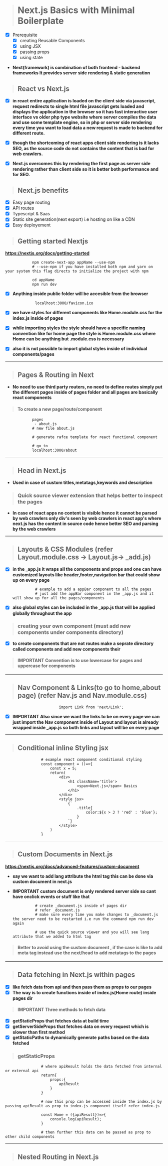 > # Next.js Basics with Minimal Boilerplate

- [x] Prerequisite
    - [x] creating Reusable Components
    - [x] using JSX
    - [x] passing props
    - [x] using state

- **Next(framework) is combination of both frontend - backend frameworks It provides server side rendering & static generation** 

> ## React vs Next.js

- [x]  **in react entire application is loaded on the client side via javascript, request redirects to single html file javascript gets loaded and displays the application in the browser so it has fast interactive user interface vs older php type website where server compiles the data and use some template engine, so in php or server side rendering every time you want to load data a new request is made to backend for different route.**

- [x] **though the shortcoming of react apps client side rendering is it lacks SEO, as the source code do not contains the content that is bad for web crawlers.**

- [x] **Next.js overcomes this by rendering the first page as server side rendering rather than client side so it is better both performance and for SEO.**

> ## Next.js benefits
- [x] Easy page routing
- [x] API routes
- [x] Typescript & Saas
- [x] Static site generation(next export) i.e hosting on like a CDN
- [x] Easy deployement

> ## Getting started Nextjs

**https://nextjs.org/docs/getting-started**

                npm create-next-app appName --use-npm
                # --use-npm if you have installed both npm and yarn on your system this flag directs to initialize the project with npm
                
                cd appName
                npm run dev

- [x] **Anything inside public folder will be accesible from the browser**

                localhost:3000/favicon.ico

- [x] **we have styles for different components like Home.module.css for the index.js inside of pages**

- [x] **while importing styles the style should have a specific naming convention like for home page the style is Home.module.css where Home can be anything but .module.css is necessary**

- [x] **also it is not possible to import global styles inside of individual components/pages**

***

> ## Pages & Routing in Next

- **No need to use third party routers, no need to define routes simply put the different pages inside of pages folder and all pages are basically react components**

> #### To create a new page/route/component

                pages
                 - about.js
                # new file about.js

                # generate rafce template for react functional component

                # go to
                localhost:3000/about

***

> ## Head in Next.js

- **Used in case of custom titles,metatags,keywords and description**

> ### **Quick source viewer extension that helps better to inspect the pages**

- **In case of react apps no content is visible hence it cannot be parsed by web crawlers only div's seen by web crawlers in react app's where next.js has the content in source code hence better SEO and parsing by the web crawlers**

***

> ## Layouts & CSS Modules (refer Layout.module.css -> Layout.js-> _add.js)

- [x] **in the _app.js it wraps all the components and props and one can have customized layouts like header,footer,navigation bar that could show up on every page**

                # example to add a appBar component to all the pages
                # just add the appBar component in the _app.js and it will show up for all the pages/components

- [x] **also global styles can be included in the _app.js that will be applied globally throughout the app**


> ### creating your own component (must add new components under components directory)

- [x] **to create components that are not routes make a seprate directory called components and add new components their**

> #### IMPORTANT Convention is to use lowercase for pages and uppercase for components

***

> ## Nav Component & Links(to go to home,about page) (refer Nav.js and Nav.module.css)

                            import Link from 'next/Link';

- [x] **IMPORTANT Also since we want the links to be on every page we can just import the Nav component inside of Layout and layout is already wrapped inside _app.js so both links and layout will be on every page**

***

> ## Conditional inline Styling jsx
                    
                    # example react component conditional styling
                    const component = ()=>{
                        const x = 5;
                        return(
                            <div>
                                <h1 className='title'>
                                    <span>Next.js</span> Basics
                                </h1>
                            </div>
                            <style jsx>
                                {`
                                    .title{
                                        color:${x > 3 ? 'red' : 'blue'};
                                    }
                                `}
                            </style>
                        )
                    }
                    
                    
***

> ## Custom Documents in Next.js
**https://nextjs.org/docs/advanced-features/custom-document**

- **say we want to add lang attribute the html tag this can be done via custom document in next.js**
- **IMPORTANT custom document is only rendered server side so cant have onclick events or stuff like that**

                # create _document.js inside of pages dir
                # refer _document.js
                # make sure every time you make changes to _document.js the server need to be restarted i.e run the command npm run dev again

                # use the quick source viewer and you will see lang attribute that we added to html tag

> #### **Better to avoid using the custom document , if the case is like to add meta tag instead use the next/head to add metatags to the pages**

***

> ## Data fetching in Next.js within pages

- [x] **like fetch data from api and then pass them as props to our pages**
- [x] **The way is to create functions inside of index.js(Home route) inside pages dir**

> #### IMPORTANT Three methods to fetch data
- [x] **getStaticProps that fetches data at build time**
- [x] **getServerSideProps that fetches data on every request which is slower than first method**
- [x] **getStaticPaths to dynamically generate paths based on the data fetched**

> ### getStaticProps
                    
                    # where apiResult holds the data fetched from internal or external api
                    return{
                        props:{
                            apiResult
                        }
                    }

                    # now this prop can be accessed inside the index.js by passing apiResult as prop to index.js component itself refer index.js
                    
                    const Home = ({apiResult})=>{
                        console.log(apiResult);
                    }

                    # then further this data can be passed as prop to other child components

***

> ## Nested Routing in Next.js

